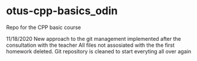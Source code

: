 # otus-cpp-basics_odin
Repo for the CPP basic course

11/18/2020
New approach to the git management implemented after the consultation with the teacher
All files not assosiated with the the first homework deleted. 
Git repository is cleaned to start everyting all over again